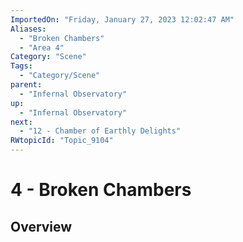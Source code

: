 ```yaml
---
ImportedOn: "Friday, January 27, 2023 12:02:47 AM"
Aliases:
  - "Broken Chambers"
  - "Area 4"
Category: "Scene"
Tags:
  - "Category/Scene"
parent:
  - "Infernal Observatory"
up:
  - "Infernal Observatory"
next:
  - "12 - Chamber of Earthly Delights"
RWtopicId: "Topic_9104"
---
```

# 4 - Broken Chambers
## Overview
